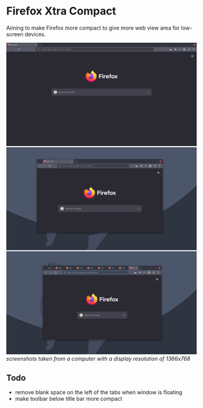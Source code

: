 # Firefox Xtra Compact

Aiming to make Firefox more compact to give more web view area for low-screen devices.

![window max](1.png)
![window floating](2.png)
![hidden tab scroll](3.png)
_screenshots taken from a computer with a display resolution of 1366x768_

## Todo

- remove blank space on the left of the tabs when window is floating
- make toolbar below title bar more compact
